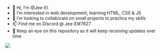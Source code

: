 - 👋 Hi, I’m @Jee-El
- 💞️ I’m interested in web development, learning HTML, CSS & JS
- 👀 I’m looking to collaborate on small projects to practice my skills
- 📫 Find me on Discord @ Jee-El#7627
- 🚀 Keep an eye on this repository as it will keep receiving updates over time
<img src="https://github-profile-summary-cards.vercel.app/api/cards/profile-details?username=Jee-El&theme=vue"/>
